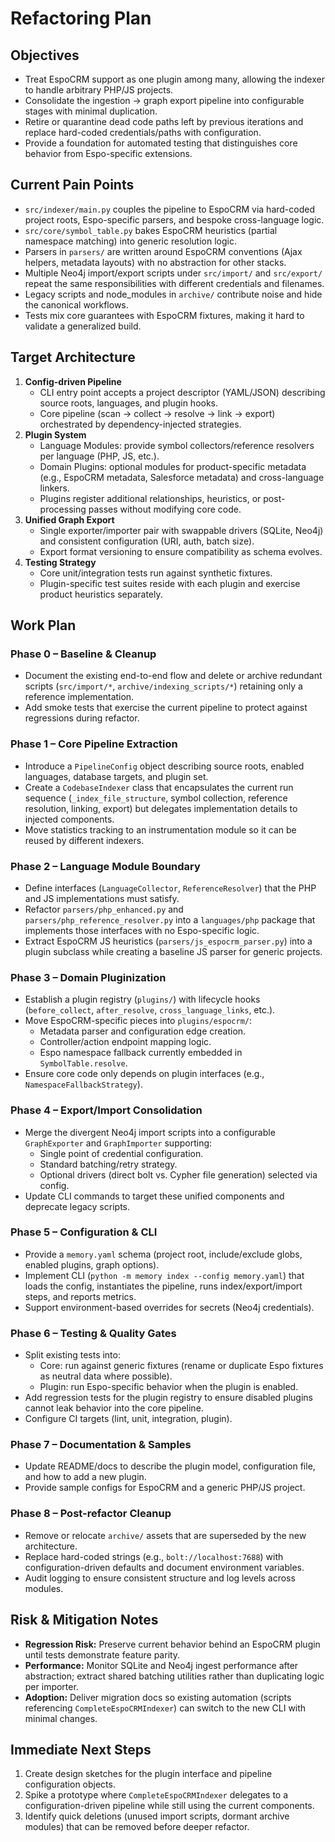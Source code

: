 # Refactoring Plan

## Objectives
- Treat EspoCRM support as one plugin among many, allowing the indexer to handle arbitrary PHP/JS projects.
- Consolidate the ingestion → graph export pipeline into configurable stages with minimal duplication.
- Retire or quarantine dead code paths left by previous iterations and replace hard-coded credentials/paths with configuration.
- Provide a foundation for automated testing that distinguishes core behavior from Espo-specific extensions.

## Current Pain Points
- `src/indexer/main.py` couples the pipeline to EspoCRM via hard-coded project roots, Espo-specific parsers, and bespoke cross-language logic.
- `src/core/symbol_table.py` bakes EspoCRM heuristics (partial namespace matching) into generic resolution logic.
- Parsers in `parsers/` are written around EspoCRM conventions (Ajax helpers, metadata layouts) with no abstraction for other stacks.
- Multiple Neo4j import/export scripts under `src/import/` and `src/export/` repeat the same responsibilities with different credentials and filenames.
- Legacy scripts and node_modules in `archive/` contribute noise and hide the canonical workflows.
- Tests mix core guarantees with EspoCRM fixtures, making it hard to validate a generalized build.

## Target Architecture
1. **Config-driven Pipeline**
   - CLI entry point accepts a project descriptor (YAML/JSON) describing source roots, languages, and plugin hooks.
   - Core pipeline (scan → collect → resolve → link → export) orchestrated by dependency-injected strategies.
2. **Plugin System**
   - Language Modules: provide symbol collectors/reference resolvers per language (PHP, JS, etc.).
   - Domain Plugins: optional modules for product-specific metadata (e.g., EspoCRM metadata, Salesforce metadata) and cross-language linkers.
   - Plugins register additional relationships, heuristics, or post-processing passes without modifying core code.
3. **Unified Graph Export**
   - Single exporter/importer pair with swappable drivers (SQLite, Neo4j) and consistent configuration (URI, auth, batch size).
   - Export format versioning to ensure compatibility as schema evolves.
4. **Testing Strategy**
   - Core unit/integration tests run against synthetic fixtures.
   - Plugin-specific test suites reside with each plugin and exercise product heuristics separately.

## Work Plan

### Phase 0 – Baseline & Cleanup
- Document the existing end-to-end flow and delete or archive redundant scripts (`src/import/*`, `archive/indexing_scripts/*`) retaining only a reference implementation.
- Add smoke tests that exercise the current pipeline to protect against regressions during refactor.

### Phase 1 – Core Pipeline Extraction
- Introduce a `PipelineConfig` object describing source roots, enabled languages, database targets, and plugin set.
- Create a `CodebaseIndexer` class that encapsulates the current run sequence (`_index_file_structure`, symbol collection, reference resolution, linking, export) but delegates implementation details to injected components.
- Move statistics tracking to an instrumentation module so it can be reused by different indexers.

### Phase 2 – Language Module Boundary
- Define interfaces (`LanguageCollector`, `ReferenceResolver`) that the PHP and JS implementations must satisfy.
- Refactor `parsers/php_enhanced.py` and `parsers/php_reference_resolver.py` into a `languages/php` package that implements those interfaces with no Espo-specific logic.
- Extract EspoCRM JS heuristics (`parsers/js_espocrm_parser.py`) into a plugin subclass while creating a baseline JS parser for generic projects.

### Phase 3 – Domain Pluginization
- Establish a plugin registry (`plugins/`) with lifecycle hooks (`before_collect`, `after_resolve`, `cross_language_links`, etc.).
- Move EspoCRM-specific pieces into `plugins/espocrm/`:
  - Metadata parser and configuration edge creation.
  - Controller/action endpoint mapping logic.
  - Espo namespace fallback currently embedded in `SymbolTable.resolve`.
- Ensure core code only depends on plugin interfaces (e.g., `NamespaceFallbackStrategy`).

### Phase 4 – Export/Import Consolidation
- Merge the divergent Neo4j import scripts into a configurable `GraphExporter` and `GraphImporter` supporting:
  - Single point of credential configuration.
  - Standard batching/retry strategy.
  - Optional drivers (direct bolt vs. Cypher file generation) selected via config.
- Update CLI commands to target these unified components and deprecate legacy scripts.

### Phase 5 – Configuration & CLI
- Provide a `memory.yaml` schema (project root, include/exclude globs, enabled plugins, graph options).
- Implement CLI (`python -m memory index --config memory.yaml`) that loads the config, instantiates the pipeline, runs index/export/import steps, and reports metrics.
- Support environment-based overrides for secrets (Neo4j credentials).

### Phase 6 – Testing & Quality Gates
- Split existing tests into:
  - Core: run against generic fixtures (rename or duplicate Espo fixtures as neutral data where possible).
  - Plugin: run Espo-specific behavior when the plugin is enabled.
- Add regression tests for the plugin registry to ensure disabled plugins cannot leak behavior into the core pipeline.
- Configure CI targets (lint, unit, integration, plugin).

### Phase 7 – Documentation & Samples
- Update README/docs to describe the plugin model, configuration file, and how to add a new plugin.
- Provide sample configs for EspoCRM and a generic PHP/JS project.

### Phase 8 – Post-refactor Cleanup
- Remove or relocate `archive/` assets that are superseded by the new architecture.
- Replace hard-coded strings (e.g., `bolt://localhost:7688`) with configuration-driven defaults and document environment variables.
- Audit logging to ensure consistent structure and log levels across modules.

## Risk & Mitigation Notes
- **Regression Risk:** Preserve current behavior behind an EspoCRM plugin until tests demonstrate feature parity.
- **Performance:** Monitor SQLite and Neo4j ingest performance after abstraction; extract shared batching utilities rather than duplicating logic per importer.
- **Adoption:** Deliver migration docs so existing automation (scripts referencing `CompleteEspoCRMIndexer`) can switch to the new CLI with minimal changes.

## Immediate Next Steps
1. Create design sketches for the plugin interface and pipeline configuration objects.
2. Spike a prototype where `CompleteEspoCRMIndexer` delegates to a configuration-driven pipeline while still using the current components.
3. Identify quick deletions (unused import scripts, dormant archive modules) that can be removed before deeper refactor.
